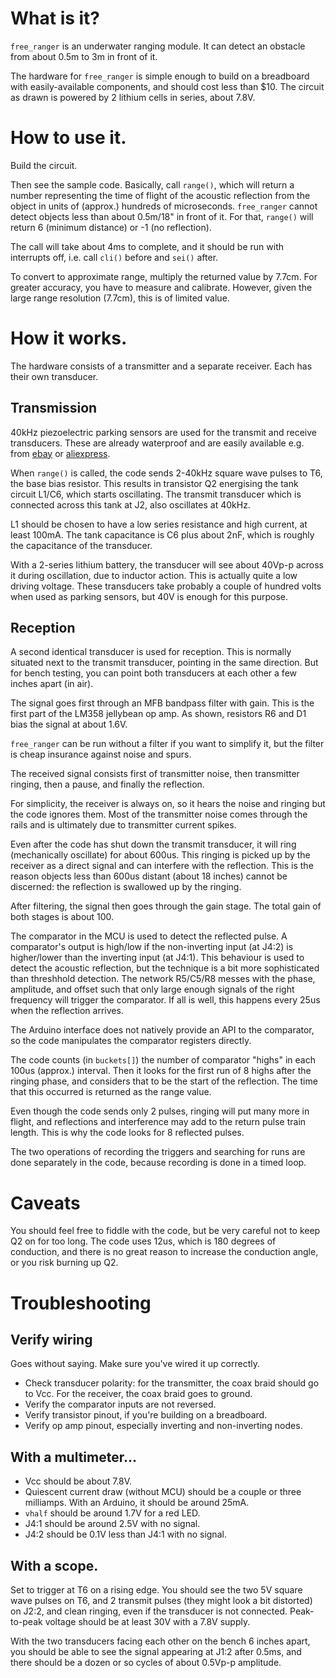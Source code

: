 # What is it?

`free_ranger` is an underwater ranging module.  It can detect an
obstacle from about 0.5m to 3m in front of it.

The hardware for `free_ranger` is simple enough to build on a breadboard
with easily-available components, and should cost less than $10.
The circuit as drawn is powered by 2 lithium cells in
series, about 7.8V.

# How to use it.
Build the circuit.

Then see the sample code.  Basically, call `range()`, which will
return a number representing the time of flight of the acoustic
reflection from the object in units of (approx.) hundreds of
microseconds.  `free_ranger` cannot detect objects less than about
0.5m/18" in front of it.  For that, `range()` will return 6 (minimum
distance) or -1 (no reflection).

The call will take about 4ms to complete, and it should be run
with interrupts off, i.e. call `cli()` before and `sei()` after.

To convert to approximate range, multiply the returned value by
7.7cm.  For greater accuracy, you have to measure and calibrate.
However, given the large range resolution (7.7cm), this is of
limited value.

# How it works.
The hardware consists of a transmitter and a separate receiver.
Each has their own transducer.

## Transmission
40kHz piezoelectric parking sensors are used for the transmit
and receive transducers.  These are already waterproof and are
easily available e.g. from
[ebay](http://www.ebay.com/itm/22-5mm-Black-New-Parking-Sensor-Car-Reverse-Back-Up-Ultrasonic-Radar-L5YG-/361226329538?pt=LH_DefaultDomain_0&hash=item541ac45dc2)
or
[aliexpress](http://www.aliexpress.com/item/Wholesale-4pcs-Assistance-Reversing-Radar-Rrobe-Parking-Sensors-black-blue-gray-red-white-silver/1861230727.html).

When `range()` is called, the code sends 2-40kHz square wave pulses to
T6, the base bias resistor.  This results in transistor Q2
energising the tank circuit L1/C6, which starts oscillating.
The transmit transducer which is connected across this tank at J2,
also oscillates at 40kHz.

L1 should be chosen to have a low series resistance and high
current, at least 100mA.  The tank capacitance is C6 plus about 2nF,
which is roughly the capacitance of the transducer.

With a 2-series lithium battery, the transducer will see about
40Vp-p across it during oscillation, due to inductor action.
This is actually quite a low driving voltage.  These transducers take
probably a couple of hundred volts when used as
parking sensors, but 40V is enough for this purpose.

## Reception
A second identical transducer is used for reception.  This is
normally situated next to the transmit transducer, pointing in
the same direction.  But for bench testing, you can point both
transducers at each other a few inches apart (in air).

The signal goes first through an MFB bandpass filter with gain.
This is the first part of the LM358 jellybean op amp.  As shown,
resistors R6 and D1 bias the signal at about 1.6V.

`free_ranger` can be run without a filter if you want to simplify it,
but the filter is cheap insurance against noise and spurs.

The received signal consists first of transmitter noise, then
transmitter ringing, then a pause, and finally the reflection.

For simplicity, the receiver is always on, so it hears the noise
and ringing but the code ignores them.  Most of the transmitter
noise comes through the rails and is ultimately due to transmitter
current spikes.

Even after the code has shut down the transmit transducer, it will
ring (mechanically oscillate) for about 600us.  This ringing is
picked up by the receiver as a direct signal and can interfere with
the reflection.  This is the reason objects less than 600us distant
(about 18 inches) cannot be discerned: the reflection is
swallowed up by the ringing.

After filtering, the signal then goes through the gain stage.
The total gain of both stages is about 100.

The comparator in the MCU is used to detect the reflected pulse.
A comparator's output is high/low if the non-inverting input (at
J4:2) is higher/lower than the inverting input (at J4:1).
This behaviour is used
to detect the acoustic reflection, but the technique is a bit
more sophisticated than threshhold detection.
The network R5/C5/R8 messes with the phase,
amplitude, and offset such that only large enough signals of the
right frequency will trigger the comparator.  If all is well, this
happens every 25us when the reflection arrives.

The Arduino interface does not natively provide an API to the
comparator, so the code manipulates the comparator registers
directly.

The code counts (in `buckets[]`) the number of
comparator "highs" in each 100us (approx.) interval.  Then it
looks for the first run of 8 highs after the ringing phase,
and considers that to be the start of the reflection.  The time
that this occurred is returned as the range value.

Even though the code sends only 2 pulses, ringing will put many more
in flight, and reflections and interference may add to the return
pulse train length.  This is why the code looks for 8 reflected pulses.

The two operations of recording the triggers and searching for runs
are done separately in the code, because recording is done in a
timed loop.

# Caveats
You should feel free to fiddle with the code, but be very
careful not to keep Q2 on for too long.  The code uses 12us,
which is 180 degrees of conduction, and there is no great reason
to increase the conduction angle, or you risk burning up Q2.

# Troubleshooting
## Verify wiring
Goes without saying.  Make sure you've wired it up correctly.
- Check transducer polarity: for the transmitter, the coax braid
should go to Vcc.  For the receiver, the coax braid goes to
ground.
- Verify the comparator inputs are not reversed.
- Verify transistor pinout, if you're building on a breadboard.
- Verify op amp pinout, especially inverting and non-inverting
nodes.

## With a multimeter...
- Vcc should be about 7.8V.
- Quiescent current draw (without MCU) should be a couple or
three milliamps.  With an Arduino, it should be around 25mA.
- `vhalf` should be around 1.7V for a red LED.
- J4:1 should be around 2.5V with no signal.
- J4:2 should be 0.1V less than J4:1 with no signal.

## With a scope.
Set to trigger at T6 on a rising edge.
You should see the two 5V square wave pulses on T6, and
2 transmit pulses (they might look a bit distorted) on J2:2, and
clean ringing, even if the transducer is not connected.
Peak-to-peak voltage should be at least 30V with a
7.8V supply.

With the two transducers facing each other on the bench 6 inches
apart, you should be able to see the signal appearing at J1:2
after 0.5ms, and there should be a dozen or so cycles of about
0.5Vp-p amplitude.
